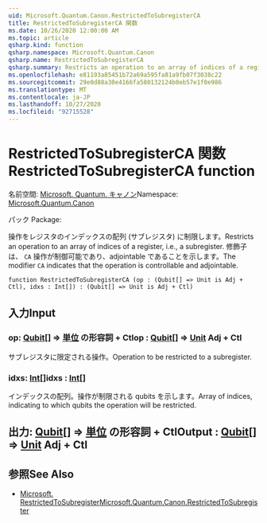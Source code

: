 ```yaml
---
uid: Microsoft.Quantum.Canon.RestrictedToSubregisterCA
title: RestrictedToSubregisterCA 関数
ms.date: 10/26/2020 12:00:00 AM
ms.topic: article
qsharp.kind: function
qsharp.namespace: Microsoft.Quantum.Canon
qsharp.name: RestrictedToSubregisterCA
qsharp.summary: Restricts an operation to an array of indices of a register, i.e., a subregister. The modifier `CA` indicates that the operation is controllable and adjointable.
ms.openlocfilehash: e81193a85451b72a69a595fa81a9fb07f3038c22
ms.sourcegitcommit: 29e0d88a30e4166fa580132124b0eb57e1f0e986
ms.translationtype: MT
ms.contentlocale: ja-JP
ms.lasthandoff: 10/27/2020
ms.locfileid: "92715528"
---
```

# <a name="restrictedtosubregisterca-function"></a><span data-ttu-id="c9313-102">RestrictedToSubregisterCA 関数</span><span class="sxs-lookup"><span data-stu-id="c9313-102">RestrictedToSubregisterCA function</span></span>

<span data-ttu-id="c9313-103">名前空間: [Microsoft. Quantum. キャノン](xref:Microsoft.Quantum.Canon)</span><span class="sxs-lookup"><span data-stu-id="c9313-103">Namespace: [Microsoft.Quantum.Canon](xref:Microsoft.Quantum.Canon)</span></span>

<span data-ttu-id="c9313-104">パック [](https://nuget.org/packages/)</span><span class="sxs-lookup"><span data-stu-id="c9313-104">Package: [](https://nuget.org/packages/)</span></span>


<span data-ttu-id="c9313-105">操作をレジスタのインデックスの配列 (サブレジスタ) に制限します。</span><span class="sxs-lookup"><span data-stu-id="c9313-105">Restricts an operation to an array of indices of a register, i.e., a subregister.</span></span>
<span data-ttu-id="c9313-106">修飾子は、 `CA` 操作が制御可能であり、adjointable であることを示します。</span><span class="sxs-lookup"><span data-stu-id="c9313-106">The modifier `CA` indicates that the operation is controllable and adjointable.</span></span>

```qsharp
function RestrictedToSubregisterCA (op : (Qubit[] => Unit is Adj + Ctl), idxs : Int[]) : (Qubit[] => Unit is Adj + Ctl)
```


## <a name="input"></a><span data-ttu-id="c9313-107">入力</span><span class="sxs-lookup"><span data-stu-id="c9313-107">Input</span></span>

### <a name="op--qubit--unit-adj--ctl"></a><span data-ttu-id="c9313-108">op: [Qubit](xref:microsoft.quantum.lang-ref.qubit)[] => [単位](xref:microsoft.quantum.lang-ref.unit) の形容詞 + Ctl</span><span class="sxs-lookup"><span data-stu-id="c9313-108">op : [Qubit](xref:microsoft.quantum.lang-ref.qubit)[] => [Unit](xref:microsoft.quantum.lang-ref.unit) Adj + Ctl</span></span>

<span data-ttu-id="c9313-109">サブレジスタに限定される操作。</span><span class="sxs-lookup"><span data-stu-id="c9313-109">Operation to be restricted to a subregister.</span></span>


### <a name="idxs--int"></a><span data-ttu-id="c9313-110">idxs: [Int](xref:microsoft.quantum.lang-ref.int)[]</span><span class="sxs-lookup"><span data-stu-id="c9313-110">idxs : [Int](xref:microsoft.quantum.lang-ref.int)[]</span></span>

<span data-ttu-id="c9313-111">インデックスの配列。操作が制限される qubits を示します。</span><span class="sxs-lookup"><span data-stu-id="c9313-111">Array of indices, indicating to which qubits the operation will be restricted.</span></span>



## <a name="output--qubit--unit-adj--ctl"></a><span data-ttu-id="c9313-112">出力: [Qubit](xref:microsoft.quantum.lang-ref.qubit)[] => [単位](xref:microsoft.quantum.lang-ref.unit) の形容詞 + Ctl</span><span class="sxs-lookup"><span data-stu-id="c9313-112">Output : [Qubit](xref:microsoft.quantum.lang-ref.qubit)[] => [Unit](xref:microsoft.quantum.lang-ref.unit) Adj + Ctl</span></span>



## <a name="see-also"></a><span data-ttu-id="c9313-113">参照</span><span class="sxs-lookup"><span data-stu-id="c9313-113">See Also</span></span>

- [<span data-ttu-id="c9313-114">Microsoft. RestrictedToSubregister</span><span class="sxs-lookup"><span data-stu-id="c9313-114">Microsoft.Quantum.Canon.RestrictedToSubregister</span></span>](xref:Microsoft.Quantum.Canon.RestrictedToSubregister)